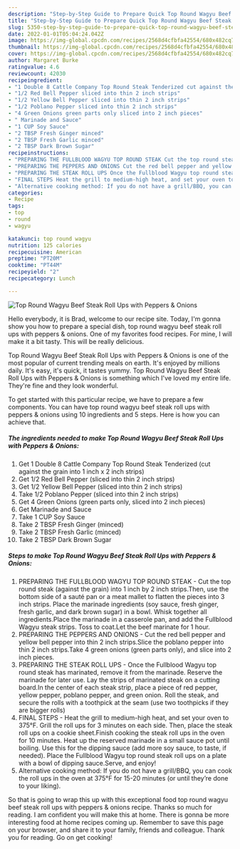 ```yaml
---
description: "Step-by-Step Guide to Prepare Quick Top Round Wagyu Beef Steak Roll Ups with Peppers &amp;amp; Onions"
title: "Step-by-Step Guide to Prepare Quick Top Round Wagyu Beef Steak Roll Ups with Peppers &amp;amp; Onions"
slug: 5350-step-by-step-guide-to-prepare-quick-top-round-wagyu-beef-steak-roll-ups-with-peppers-and-amp-onions
date: 2022-01-01T05:04:24.042Z
image: https://img-global.cpcdn.com/recipes/2568d4cfbfa42554/680x482cq70/top-round-wagyu-beef-steak-roll-ups-with-peppers-onions-recipe-main-photo.jpg
thumbnail: https://img-global.cpcdn.com/recipes/2568d4cfbfa42554/680x482cq70/top-round-wagyu-beef-steak-roll-ups-with-peppers-onions-recipe-main-photo.jpg
cover: https://img-global.cpcdn.com/recipes/2568d4cfbfa42554/680x482cq70/top-round-wagyu-beef-steak-roll-ups-with-peppers-onions-recipe-main-photo.jpg
author: Margaret Burke
ratingvalue: 4.6
reviewcount: 42030
recipeingredient:
- "1 Double 8 Cattle Company Top Round Steak Tenderized cut against the grain into 1 inch x 2 inch strips"
- "1/2 Red Bell Pepper sliced into thin 2 inch strips"
- "1/2 Yellow Bell Pepper sliced into thin 2 inch strips"
- "1/2 Poblano Pepper sliced into thin 2 inch strips"
- "4 Green Onions green parts only sliced into 2 inch pieces"
- " Marinade and Sauce"
- "1 CUP Soy Sauce"
- "2 TBSP Fresh Ginger minced"
- "2 TBSP Fresh Garlic minced"
- "2 TBSP Dark Brown Sugar"
recipeinstructions:
- "PREPARING THE FULLBLOOD WAGYU TOP ROUND STEAK Cut the top round steak (against the grain) into 1 inch by 2 inch strips.Then, use the bottom side of a sauté pan or a meat mallet to flatten the pieces into 3 inch strips. Place the marinade ingredients (soy sauce, fresh ginger, fresh garlic, and dark brown sugar) in a bowl. Whisk together all ingredients.Place the marinade in a casserole pan, and add the Fullblood Wagyu steak strips. Toss to coat.Let the beef marinate for 1 hour."
- "PREPARING THE PEPPERS AND ONIONS Cut the red bell pepper and yellow bell pepper into thin 2 inch strips.Slice the poblano pepper into thin 2 inch strips.Take 4 green onions (green parts only), and slice into 2 inch pieces."
- "PREPARING THE STEAK ROLL UPS Once the Fullblood Wagyu top round steak has marinated, remove it from the marinade. Reserve the marinade for later use. Lay the strips of marinated steak on a cutting board.In the center of each steak strip, place a piece of red pepper, yellow pepper, poblano pepper, and green onion. Roll the steak, and secure the rolls with a toothpick at the seam (use two toothpicks if they are bigger rolls)"
- "FINAL STEPS Heat the grill to medium-high heat, and set your oven to 375°F. Grill the roll ups for 3 minutes on each side. Then, place the steak roll ups on a cookie sheet.Finish cooking the steak roll ups in the oven for 10 minutes. Heat up the reserved marinade in a small sauce pot until boiling. Use this for the dipping sauce (add more soy sauce, to taste, if needed). Place the Fullblood Wagyu top round steak roll ups on a plate with a bowl of dipping sauce.Serve, and enjoy!"
- "Alternative cooking method: If you do not have a grill/BBQ, you can cook the roll ups in the oven at 375°F for 15-20 minutes (or until they’re done to your liking)."
categories:
- Recipe
tags:
- top
- round
- wagyu

katakunci: top round wagyu 
nutrition: 125 calories
recipecuisine: American
preptime: "PT20M"
cooktime: "PT44M"
recipeyield: "2"
recipecategory: Lunch

---
```



![Top Round Wagyu Beef Steak Roll Ups with Peppers &amp; Onions](https://img-global.cpcdn.com/recipes/2568d4cfbfa42554/680x482cq70/top-round-wagyu-beef-steak-roll-ups-with-peppers-onions-recipe-main-photo.jpg)

Hello everybody, it is Brad, welcome to our recipe site. Today, I'm gonna show you how to prepare a special dish, top round wagyu beef steak roll ups with peppers &amp; onions. One of my favorites food recipes. For mine, I will make it a bit tasty. This will be really delicious.

Top Round Wagyu Beef Steak Roll Ups with Peppers &amp; Onions is one of the most popular of current trending meals on earth. It's enjoyed by millions daily. It's easy, it's quick, it tastes yummy. Top Round Wagyu Beef Steak Roll Ups with Peppers &amp; Onions is something which I've loved my entire life. They're fine and they look wonderful.




To get started with this particular recipe, we have to prepare a few components. You can have top round wagyu beef steak roll ups with peppers &amp; onions using 10 ingredients and 5 steps. Here is how you can achieve that.

<!--inarticleads1-->

##### The ingredients needed to make Top Round Wagyu Beef Steak Roll Ups with Peppers &amp; Onions:

1. Get 1 Double 8 Cattle Company Top Round Steak Tenderized (cut against the grain into 1 inch x 2 inch strips)
1. Get 1/2 Red Bell Pepper (sliced into thin 2 inch strips)
1. Get 1/2 Yellow Bell Pepper (sliced into thin 2 inch strips)
1. Take 1/2 Poblano Pepper (sliced into thin 2 inch strips)
1. Get 4 Green Onions (green parts only, sliced into 2 inch pieces)
1. Get  Marinade and Sauce
1. Take 1 CUP Soy Sauce
1. Take 2 TBSP Fresh Ginger (minced)
1. Take 2 TBSP Fresh Garlic (minced)
1. Take 2 TBSP Dark Brown Sugar




<!--inarticleads2-->

##### Steps to make Top Round Wagyu Beef Steak Roll Ups with Peppers &amp; Onions:

1. PREPARING THE FULLBLOOD WAGYU TOP ROUND STEAK - Cut the top round steak (against the grain) into 1 inch by 2 inch strips.Then, use the bottom side of a sauté pan or a meat mallet to flatten the pieces into 3 inch strips. Place the marinade ingredients (soy sauce, fresh ginger, fresh garlic, and dark brown sugar) in a bowl. Whisk together all ingredients.Place the marinade in a casserole pan, and add the Fullblood Wagyu steak strips. Toss to coat.Let the beef marinate for 1 hour.
1. PREPARING THE PEPPERS AND ONIONS - Cut the red bell pepper and yellow bell pepper into thin 2 inch strips.Slice the poblano pepper into thin 2 inch strips.Take 4 green onions (green parts only), and slice into 2 inch pieces.
1. PREPARING THE STEAK ROLL UPS - Once the Fullblood Wagyu top round steak has marinated, remove it from the marinade. Reserve the marinade for later use. Lay the strips of marinated steak on a cutting board.In the center of each steak strip, place a piece of red pepper, yellow pepper, poblano pepper, and green onion. Roll the steak, and secure the rolls with a toothpick at the seam (use two toothpicks if they are bigger rolls)
1. FINAL STEPS - Heat the grill to medium-high heat, and set your oven to 375°F. Grill the roll ups for 3 minutes on each side. Then, place the steak roll ups on a cookie sheet.Finish cooking the steak roll ups in the oven for 10 minutes. Heat up the reserved marinade in a small sauce pot until boiling. Use this for the dipping sauce (add more soy sauce, to taste, if needed). Place the Fullblood Wagyu top round steak roll ups on a plate with a bowl of dipping sauce.Serve, and enjoy!
1. Alternative cooking method: If you do not have a grill/BBQ, you can cook the roll ups in the oven at 375°F for 15-20 minutes (or until they’re done to your liking).




So that is going to wrap this up with this exceptional food top round wagyu beef steak roll ups with peppers &amp; onions recipe. Thanks so much for reading. I am confident you will make this at home. There is gonna be more interesting food at home recipes coming up. Remember to save this page on your browser, and share it to your family, friends and colleague. Thank you for reading. Go on get cooking!
